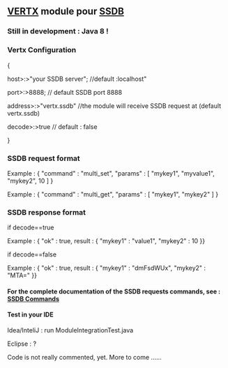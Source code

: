 ## [VERTX](http://vertx.io/) module pour [SSDB](http://ssdb.io/)

### Still in development : Java 8 !

### Vertx Configuration

<p>{</p>
<p>host>:>"your SSDB server"; //default :localhost"</p>
<p>port>:>8888;  // default SSDB port 8888</p>
<p>address>:>"vertx.ssdb" //the module will receive SSDB request at (default vertx.ssdb)</p>
<p>decode>:>true // default : false
<p>}</p>

### SSDB request format


<p>Example : { "command" : "multi_set", "params" : [ "mykey1", "myvalue1", "mykey2", 10 ] }</p>
<p>Example : { "command" : "multi_get", "params" : [ "mykey1", "mykey2" ] }</p>

### SSDB response format

if decode==true
<p>Example : { "ok" : true, result : { "mykey1" : "value1", "mykey2" : 10 }}</p>

if decode==false
<p>Example : { "ok" : true, result : { "mykey1" : "dmFsdWUx", "mykey2" : "MTA=" }}</p>


#### For the complete documentation of the SSDB requests commands, see : [SSDB Commands](http://ssdb.io/docs/php/index.html)

#### Test in your IDE
<p>Idea/InteliJ   :  run ModuleIntegrationTest.java</p>
<p>Eclipse        :  ?</p>


<p>Code is not really commented, yet. More to come ......</p>

